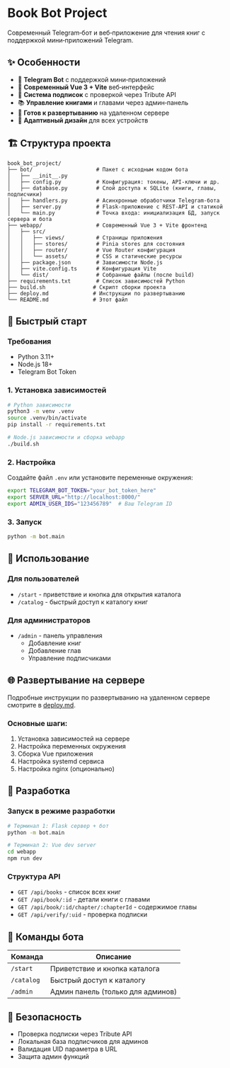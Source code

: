 # Book Bot Project

Современный Telegram‑бот и веб‑приложение для чтения книг с поддержкой мини‑приложений Telegram.

## ✨ Особенности

- 🤖 **Telegram Bot** с поддержкой мини‑приложений
- 📱 **Современный Vue 3 + Vite** веб‑интерфейс
- 🔐 **Система подписок** с проверкой через Tribute API
- 📚 **Управление книгами** и главами через админ‑панель
- 🚀 **Готов к развертыванию** на удаленном сервере
- 📱 **Адаптивный дизайн** для всех устройств

## 🏗️ Структура проекта

```
book_bot_project/
├── bot/                    # Пакет с исходным кодом бота
│   ├── __init__.py
│   ├── config.py           # Конфигурация: токены, API‑ключи и др.
│   ├── database.py         # Слой доступа к SQLite (книги, главы, подписчики)
│   ├── handlers.py         # Асинхронные обработчики Telegram‑бота
│   ├── server.py           # Flask‑приложение с REST‑API и статикой
│   └── main.py             # Точка входа: инициализация БД, запуск сервера и бота
├── webapp/                 # Современный Vue 3 + Vite фронтенд
│   ├── src/
│   │   ├── views/          # Страницы приложения
│   │   ├── stores/         # Pinia stores для состояния
│   │   ├── router/         # Vue Router конфигурация
│   │   └── assets/         # CSS и статические ресурсы
│   ├── package.json        # Зависимости Node.js
│   ├── vite.config.ts      # Конфигурация Vite
│   └── dist/               # Собранные файлы (после build)
├── requirements.txt        # Список зависимостей Python
├── build.sh               # Скрипт сборки проекта
├── deploy.md              # Инструкции по развертыванию
└── README.md              # Этот файл
```

## 🚀 Быстрый старт

### Требования

- Python 3.11+
- Node.js 18+
- Telegram Bot Token

### 1. Установка зависимостей

```bash
# Python зависимости
python3 -m venv .venv
source .venv/bin/activate
pip install -r requirements.txt

# Node.js зависимости и сборка webapp
./build.sh
```

### 2. Настройка

Создайте файл `.env` или установите переменные окружения:

```bash
export TELEGRAM_BOT_TOKEN="your_bot_token_here"
export SERVER_URL="http://localhost:8000/"
export ADMIN_USER_IDS="123456789"  # Ваш Telegram ID
```

### 3. Запуск

```bash
python -m bot.main
```

## 📱 Использование

### Для пользователей

- `/start` - приветствие и кнопка для открытия каталога
- `/catalog` - быстрый доступ к каталогу книг

### Для администраторов

- `/admin` - панель управления
  - Добавление книг
  - Добавление глав
  - Управление подписчиками

## 🌐 Развертывание на сервере

Подробные инструкции по развертыванию на удаленном сервере смотрите в [deploy.md](deploy.md).

### Основные шаги:

1. Установка зависимостей на сервере
2. Настройка переменных окружения
3. Сборка Vue приложения
4. Настройка systemd сервиса
5. Настройка nginx (опционально)

## 🔧 Разработка

### Запуск в режиме разработки

```bash
# Терминал 1: Flask сервер + бот
python -m bot.main

# Терминал 2: Vue dev server
cd webapp
npm run dev
```

### Структура API

- `GET /api/books` - список всех книг
- `GET /api/book/:id` - детали книги с главами
- `GET /api/book/:id/chapter/:chapterId` - содержимое главы
- `GET /api/verify/:uid` - проверка подписки

## 📝 Команды бота

| Команда    | Описание                          |
| ---------- | --------------------------------- |
| `/start`   | Приветствие и кнопка каталога     |
| `/catalog` | Быстрый доступ к каталогу         |
| `/admin`   | Админ панель (только для админов) |

## 🔐 Безопасность

- Проверка подписки через Tribute API
- Локальная база подписчиков для админов
- Валидация UID параметра в URL
- Защита админ функций
